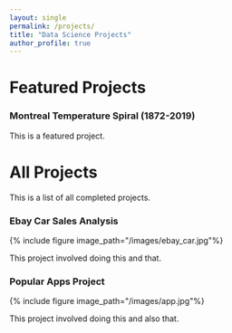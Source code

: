 ```yaml
---
layout: single
permalink: /projects/
title: "Data Science Projects"
author_profile: true
---
```


# Featured Projects

### Montreal Temperature Spiral (1872-2019)

This is a featured project.

# All Projects

This is a list of all completed projects.

### Ebay Car Sales Analysis

{% include figure image_path="/images/ebay_car.jpg"%}

This project involved doing this and that.

### Popular Apps Project

{% include figure image_path="/images/app.jpg"%}

This project involved doing this and also that.
